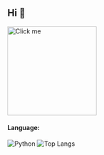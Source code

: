 ## Hi 👋

<a href="https://www.youtube.com/watch?v=dQw4w9WgXcQ&pp=ygUIcmlja3JvbGw%3D" target="_blank">
  <img src="https://media1.tenor.com/m/23HvhZwAeHUAAAAd/evangelion-eva.gif" alt="Click me" title="Click me Please (" width="200" height="200"/>
</a>

#### Language:
![Python](https://img.icons8.com/color/48/000000/python.png)
![Top Langs](https://github-readme-stats.vercel.app/api/top-langs/?username=vncased&layout=compact)


<!--
**vncased/vncased** is a ✨ _special_ ✨ repository because its `README.md` (this file) appears on your GitHub profile.

Here are some ideas to get you started:

- 🔭 I’m currently working on ...
- 🌱 I’m currently learning ...
- 👯 I’m looking to collaborate on ...
- 🤔 I’m looking for help with ...
- 💬 Ask me about ...
- 📫 How to reach me: ...
- 😄 Pronouns: ...
- ⚡ Fun fact: ...
-->
